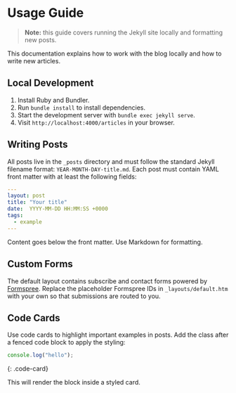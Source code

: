 # Usage Guide

> **Note:** this guide covers running the Jekyll site locally and formatting new posts.

This documentation explains how to work with the blog locally and how to write new articles.

## Local Development

1. Install Ruby and Bundler.
2. Run `bundle install` to install dependencies.
3. Start the development server with `bundle exec jekyll serve`.
4. Visit `http://localhost:4000/articles` in your browser.

## Writing Posts

All posts live in the `_posts` directory and must follow the standard Jekyll filename format: `YEAR-MONTH-DAY-title.md`.
Each post must contain YAML front matter with at least the following fields:

```yaml
---
layout: post
title: "Your title"
date:  YYYY-MM-DD HH:MM:SS +0000
tags:
  - example
---
```

Content goes below the front matter. Use Markdown for formatting.

## Custom Forms

The default layout contains subscribe and contact forms powered by [Formspree](https://formspree.io/). Replace the placeholder Formspree IDs in `_layouts/default.htm` with your own so that submissions are routed to you.

## Code Cards

Use code cards to highlight important examples in posts. Add the class after a fenced code block to apply the styling:


```js
console.log("hello");
```
{: .code-card}

This will render the block inside a styled card.
